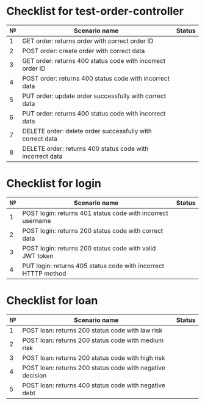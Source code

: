 # Checklist for test-order-controller

| № | Scenario name                                              | Status |
|---|------------------------------------------------------------|--------|
| 1 | GET order: returns order with correct order ID             |        |
| 2 | POST order: create order with correct data                 |        |
| 3 | GET order: returns 400 status code with incorrect order ID |        |
| 4 | POST order: returns 400 status code with incorrect data    |        |
| 5 | PUT order: update order successfully with correct data     |        |
| 6 | PUT order: returns 400 status code with incorrect data     |        |
| 7 | DELETE order: delete order successfully with correct data  |        |
| 8 | DELETE order: returns 400 status code with incorrect data  |        |

# Checklist for login

№ | Scenario name                                                  | Status |
|---|----------------------------------------------------------------|--------|
| 1 | POST login: returns 401 status code with incorrect username    |        |
| 2 | POST login: returns 200 status code with correct data          |        |
| 3 | POST login: returns 200 status code with valid JWT token       |        |
| 4 | PUT login: returns 405 status code with incorrect HTTTP method |        |


# Checklist for loan

 № | Scenario name                                             |Status |
|---|-----------------------------------------------------------|-------|
| 1 | POST loan: returns 200 status code with law risk          |       |
| 2 | POST loan: returns 200 status code with medium risk       |       |
| 3 | POST loan: returns 200 status code with high risk         |       |
| 4 | POST loan: returns 200 status code with negative decision |       |
| 5 | POST loan: returns 400 status code with negative debt     |       |
